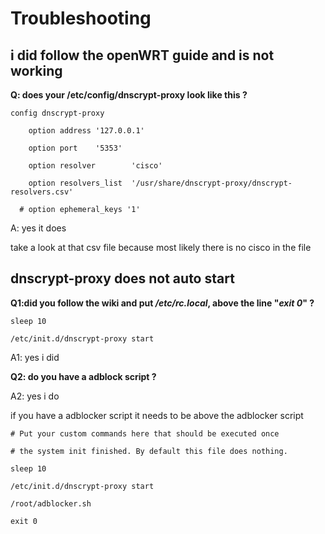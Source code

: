 # Troubleshooting

## i did follow the openWRT guide and is not working

**Q: does your /etc/config/dnscrypt-proxy look like this ?**

```
config dnscrypt-proxy

    option address '127.0.0.1'

    option port    '5353'

    option resolver        'cisco'

    option resolvers_list  '/usr/share/dnscrypt-proxy/dnscrypt-resolvers.csv'

  # option ephemeral_keys '1'
```

A: yes it does

take a look at that csv file because most likely there is no cisco in the file

## dnscrypt-proxy does not auto start

**Q1:did you follow the wiki and put */etc/rc.local*, above the line "*exit 0*" ?**

```
sleep 10
```
```
/etc/init.d/dnscrypt-proxy start
```

A1: yes i did

**Q2: do you have a adblock script ?**

A2: yes i do

if you have a adblocker script it needs to be above the adblocker script

```
# Put your custom commands here that should be executed once
```
```
# the system init finished. By default this file does nothing.
```
```
sleep 10
```
```
/etc/init.d/dnscrypt-proxy start
```
```
/root/adblocker.sh
```
```
exit 0
```